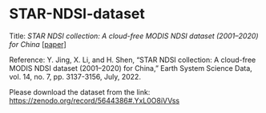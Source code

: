 # STAR-NDSI-dataset
Title: *STAR NDSI collection: A cloud-free MODIS NDSI dataset (2001–2020) for China* [[paper]](https://essd.copernicus.org/articles/14/3137/2022/)<br>

Reference: Y. Jing, X. Li, and H. Shen, “STAR NDSI collection: A cloud-free MODIS NDSI dataset (2001–2020) for China,” Earth System Science Data, vol. 14, no. 7, pp. 3137-3156, July, 2022.

Please download the dataset from the link: https://zenodo.org/record/5644386#.YxL0O8iVVss


